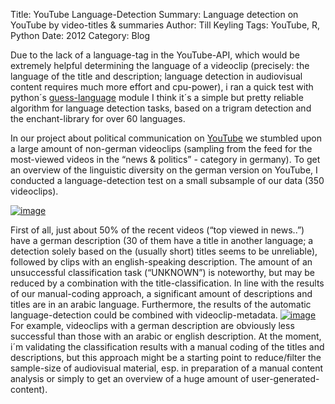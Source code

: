 Title: YouTube Language-Detection
Summary: Language detection on YouTube by video-titles & summaries
Author: Till Keyling
Tags: YouTube, R, Python
Date: 2012
Category: Blog

Due to the lack of a language-tag in the YouTube-API, which would be
extremely helpful determining the language of a videoclip (precisely:
the language of the title and description; language detection in
audiovisual content requires much more effort and cpu-power), i ran a
quick test with python´s [guess-language](https://bitbucket.org/spirit/guess_language/) module
I think it´s a simple but pretty reliable algorithm for language
detection tasks, based on a trigram detection and the enchant-library
for over 60 languages.

In our project about political communication on [YouTube](http://www.fgpk.de/en/teilprojekte/#Teilprojekt1)
we stumbled upon a large amount of non-german videoclips (sampling from
the feed for the most-viewed videos in the “news & politics” - category
in germany). To get an overview of the linguistic diversity on the
german version on YouTube, I conducted a language-detection test on a
small subsample of our data (350 videoclips).

[![image](https://dl.dropbox.com/u/20490817/lang_barplot.png)](https://dl.dropbox.com/u/20490817/lang_barplot.png)

First of all, just about 50% of the recent videos (“top viewed in
news..”) have a german description (30 of them have a title in another
language; a detection solely based on the (usually short) titles seems
to be unreliable), followed by clips with an english-speaking
description. The amount of an unsuccessful classification task
(“UNKNOWN”) is noteworthy, but may be reduced by a combination with the
title-classification. In line with the results of our manual-coding
approach, a significant amount of descriptions and titles are in an
arabic language. Furthermore, the results of the automatic
language-detection could be combined with videoclip-metadata.
[![image](https://dl.dropbox.com/u/20490817/lang_jitter.png)](https://dl.dropbox.com/u/20490817/lang_jitter.png)
For example, videoclips with a german description are obviously less
successful than those with an arabic or english description. At the
moment, i´m validating the classification results with a manual coding
of the titles and descriptions, but this approach might be a starting
point to reduce/filter the sample-size of audiovisual material, esp. in
preparation of a manual content analysis or simply to get an overview of
a huge amount of user-generated-content).
